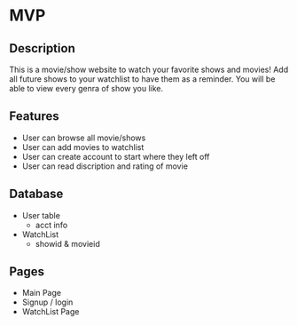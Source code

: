 # MVP
## Description
This is a movie/show website to watch your favorite shows and movies!
Add all future shows to your watchlist to have them as a reminder.
You will be able to view every genra of show you like.
## Features
- User can browse all movie/shows
- User can add movies to watchlist
- User can create account to start where they left off
- User can read discription and rating of movie 
## Database
- User table
    - acct info
- WatchList
    - showid & movieid
## Pages
- Main Page
- Signup / login
- WatchList Page